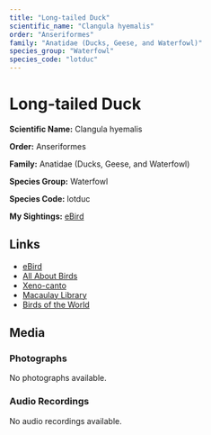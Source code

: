 ```yaml
---
title: "Long-tailed Duck"
scientific_name: "Clangula hyemalis"
order: "Anseriformes"
family: "Anatidae (Ducks, Geese, and Waterfowl)"
species_group: "Waterfowl"
species_code: "lotduc"
---
```


# Long-tailed Duck

**Scientific Name:** Clangula hyemalis

**Order:** Anseriformes

**Family:** Anatidae (Ducks, Geese, and Waterfowl)

**Species Group:** Waterfowl

**Species Code:** lotduc

**My Sightings:** [eBird](https://ebird.org/lifelist?r=world&time=life&spp=lotduc)

## Links
* [eBird](https://ebird.org/species/lotduc) 
* [All About Birds](https://www.allaboutbirds.org/guide/lotduc) 
* [Xeno-canto](https://www.xeno-canto.org/species/lotduc) 
* [Macaulay Library](https://search.macaulaylibrary.org/catalog?taxonCode=lotduc&sort=rating_rank_desc)
* [Birds of the World](https://birdsoftheworld.org/bow/species/lotduc)

## Media
### Photographs
No photographs available.

### Audio Recordings
No audio recordings available.
